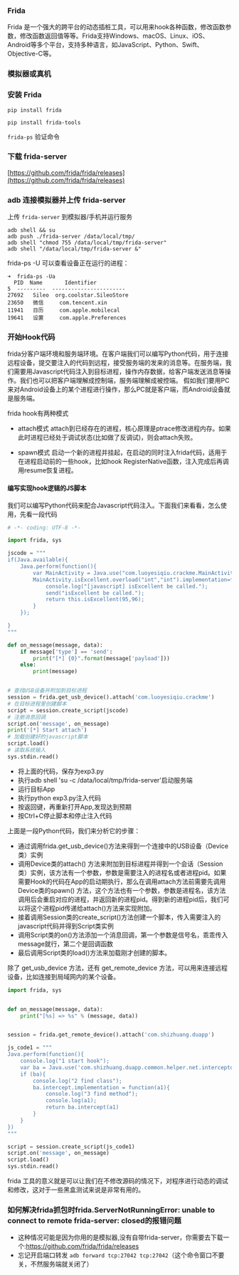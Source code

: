 ### Frida

Frida 是一个强大的跨平台的动态插桩工具，可以用来hook各种函数，修改函数参数，修改函数返回值等等。Frida支持Windows、macOS、Linux、iOS、Android等多个平台，支持多种语言，如JavaScript、Python、Swift、Objective-C等。

### 模拟器或真机

### 安装 Frida

`pip install frida`

`pip install frida-tools`

`frida-ps` 验证命令

### 下载 frida-server

[https://github.com/frida/frida/releases](https://github.com/frida/frida/releases)

### adb 连接模拟器并上传 frida-server

上传 `frida-server` 到模拟器/手机并运行服务

```
adb shell && su
adb push ./frida-server /data/local/tmp/ 
adb shell "chmod 755 /data/local/tmp/frida-server"
adb shell "/data/local/tmp/frida-server &"
```

frida-ps -U 可以查看设备正在运行的进程：

```text
➜  frida-ps -Ua
  PID  Name       Identifier
5  ---------  -----------------------
27692   Sileo  org.coolstar.SileoStore
23650   微信     com.tencent.xin
11941   日历     com.apple.mobilecal
19641   设置     com.apple.Preferences
```

### 开始Hook代码

frida分客户端环境和服务端环境。在客户端我们可以编写Python代码，用于连接远程设备，提交要注入的代码到远程，接受服务端的发来的消息等。在服务端，我们需要用Javascript代码注入到目标进程，操作内存数据，给客户端发送消息等操作。我们也可以把客户端理解成控制端，服务端理解成被控端。
假如我们要用PC来对Android设备上的某个进程进行操作，那么PC就是客户端，而Android设备就是服务端。

frida hook有两种模式

- attach模式
  attach到已经存在的进程，核心原理是ptrace修改进程内存。如果此时进程已经处于调试状态(比如做了反调试)，则会attach失败。

- spawn模式
  启动一个新的进程并挂起，在启动的同时注入frida代码，适用于在进程启动前的一些hook，比如hook RegisterNative函数，注入完成后再调用resume恢复进程。

#### 编写实现hook逻辑的JS脚本

我们可以编写Python代码来配合Javascript代码注入。下面我们来看看，怎么使用，先看一段代码

```python
# -*- coding: UTF-8 -*-

import frida, sys

jscode = """
if(Java.available){
    Java.perform(function(){
        var MainActivity = Java.use("com.luoyesiqiu.crackme.MainActivity");
        MainActivity.isExcellent.overload("int","int").implementation=function(chinese,math){
            console.log("[javascript] isExcellent be called.");
            send("isExcellent be called.");
            return this.isExcellent(95,96);      
        }
    });

}
"""

def on_message(message, data):
    if message['type'] == 'send':
        print("[*] {0}".format(message['payload']))
    else:
        print(message)


# 查找USB设备并附加到目标进程
session = frida.get_usb_device().attach('com.luoyesiqiu.crackme')
# 在目标进程里创建脚本
script = session.create_script(jscode)
# 注册消息回调
script.on('message', on_message)
print('[*] Start attach')
# 加载创建好的javascript脚本
script.load()
# 读取系统输入
sys.stdin.read()
```

- 将上面的代码，保存为exp3.py
- 执行adb shell 'su -c /data/local/tmp/frida-server'启动服务端
- 运行目标App
- 执行python exp3.py注入代码
- 按返回键，再重新打开App,发现达到预期
- 按Ctrl+C停止脚本和停止注入代码

上面是一段Python代码，我们来分析它的步骤：

- 通过调用frida.get_usb_device()方法来得到一个连接中的USB设备（Device类）实例
- 调用Device类的attach()
  方法来附加到目标进程并得到一个会话（Session类）实例，该方法有一个参数，参数是需要注入的进程名或者进程pid。如果需要Hook的代码在App的启动期执行，那么在调用attach方法前需要先调用Device类的spawn()
  方法，这个方法也有一个参数，参数是进程名，该方法调用后会重启对应的进程，并返回新的进程pid。得到新的进程pid后，我们可以将这个进程pid传递给attach()方法来实现附加。
- 接着调用Session类的create_script()方法创建一个脚本，传入需要注入的javascript代码并得到Script类实例
- 调用Script类的on()方法添加一个消息回调，第一个参数是信号名，乖乖传入message就行，第二个是回调函数
- 最后调用Script类的load()方法来加载刚才创建的脚本。

除了 get_usb_device 方法，还有 get_remote_device 方法，可以用来连接远程设备，比如连接到局域网内的某个设备。

```python
import frida, sys


def on_message(message, data):
    print("[%s] => %s" % (message, data))


session = frida.get_remote_device().attach('com.shizhuang.duapp')

js_code1 = """
Java.perform(function(){
    console.log("1 start hook");
    var ba = Java.use('com.shizhuang.duapp.common.helper.net.interceptor.HttpRequestInterceptor').$new();
    if (ba){
        console.log("2 find class");
        ba.intercept.implementation = function(a1){
            console.log("3 find method");
            console.log(a1);
            return ba.intercept(a1)
        }
    }
})
"""

script = session.create_script(js_code1)
script.on('message', on_message)
script.load()
sys.stdin.read()
```

frida 工具的意义就是可以让我们在不修改源码的情况下，对程序进行动态的调试和修改，这对于一些黑盒测试来说是非常有用的。

### 如何解决frida抓包时frida.ServerNotRunningError: unable to connect to remote frida-server: closed的报错问题

- 这种情况可能是因为你用的是模拟器,没有自带frida-server，你需要去下载一个:https://github.com/frida/frida/releases
- 忘记开启端口转发 `adb forward tcp:27042 tcp:27042`（这个命令窗口不要关，不然服务端就关闭了）

